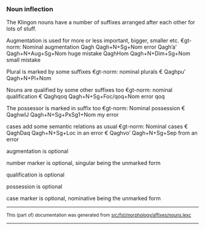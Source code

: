 ### Noun inflection
The Klingon nouns have a number of suffixes arranged after each other for
lots of stuff.

Augmentation is used for more or less important, bigger, smaller etc.
€gt-norm: Nominal augmentation
Qagh Qagh+N+Sg+Nom error
Qagh’a’ Qagh+N+Aug+Sg+Nom huge mistake
QaghHom Qagh+N+Dim+Sg+Nom small mistake

Plural is marked by some suffixes
€gt-norm: nominal plurals
€ Qaghpu’ Qagh+N+Pl+Nom

Nouns are qualified by some other suffixes too
€gt-norm: nominal qualification
€ Qaghqoq Qagh+N+Sg+Foc/qoq+Nom error qoq

The possessor is marked in suffix too
€gt-norm: Nominal possession
€ QaghwIJ Qagh+N+Sg+PxSg1+Nom my error

cases add some semantic relations as usual
€gt-norm: Nominal cases
€ QaghDaq Qagh+N+Sg+Loc in an error
€ Qaghvo’ Qagh+N+Sg+Sep from an error

augmentation is optional

number marker is optional, singular being the unmarked form

qualification is optional

possession is optional

case marker is optional, nominative being the unmarked form

* * *

<small>This (part of) documentation was generated from [src/fst/morphology/affixes/nouns.lexc](https://github.com/giellalt/lang-tlh/blob/main/src/fst/morphology/affixes/nouns.lexc)</small>

---

